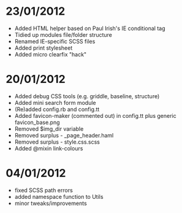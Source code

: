 
23/01/2012
=====
- Added HTML helper based on Paul Irish's IE conditional tag
- Tidied up modules file/folder structure
- Renamed IE-specific SCSS files
- Added print stylesheet
- Added micro clearfix "hack"

20/01/2012
=====
-	Added debug CSS tools (e.g. griddle, baseline, structure)
-	Added mini search form module
-	(Re)added config.rb and config.tt
-	Added favicon-maker (commented out) in config.tt plus generic favicon_base.png
-	Removed $img_dir variable
-	Removed surplus - _page_header.haml
-	Removed surplus - style.css.scss
-	Added @mixin link-colours


04/01/2012
=====
-	fixed SCSS path errors
-	added namespace function to Utils
-	minor tweaks/improvements

